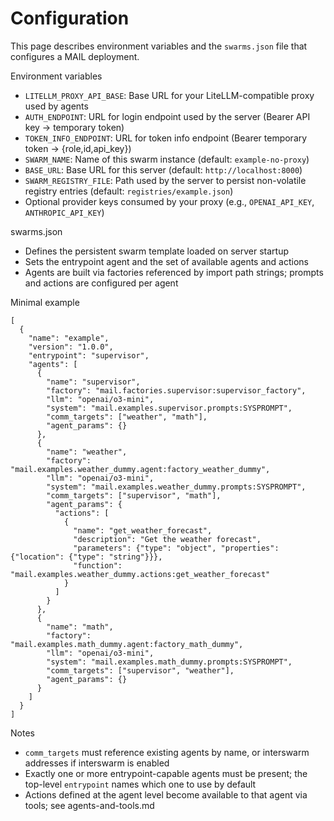 # Configuration

This page describes environment variables and the `swarms.json` file that configures a MAIL deployment.

Environment variables
- `LITELLM_PROXY_API_BASE`: Base URL for your LiteLLM-compatible proxy used by agents
- `AUTH_ENDPOINT`: URL for login endpoint used by the server (Bearer API key -> temporary token)
- `TOKEN_INFO_ENDPOINT`: URL for token info endpoint (Bearer temporary token -> {role,id,api_key})
- `SWARM_NAME`: Name of this swarm instance (default: `example-no-proxy`)
- `BASE_URL`: Base URL for this server (default: `http://localhost:8000`)
- `SWARM_REGISTRY_FILE`: Path used by the server to persist non-volatile registry entries (default: `registries/example.json`)
- Optional provider keys consumed by your proxy (e.g., `OPENAI_API_KEY`, `ANTHROPIC_API_KEY`)

swarms.json
- Defines the persistent swarm template loaded on server startup
- Sets the entrypoint agent and the set of available agents and actions
- Agents are built via factories referenced by import path strings; prompts and actions are configured per agent

Minimal example
```
[
  {
    "name": "example",
    "version": "1.0.0",
    "entrypoint": "supervisor",
    "agents": [
      {
        "name": "supervisor",
        "factory": "mail.factories.supervisor:supervisor_factory",
        "llm": "openai/o3-mini",
        "system": "mail.examples.supervisor.prompts:SYSPROMPT",
        "comm_targets": ["weather", "math"],
        "agent_params": {}
      },
      {
        "name": "weather",
        "factory": "mail.examples.weather_dummy.agent:factory_weather_dummy",
        "llm": "openai/o3-mini",
        "system": "mail.examples.weather_dummy.prompts:SYSPROMPT",
        "comm_targets": ["supervisor", "math"],
        "agent_params": {
          "actions": [
            {
              "name": "get_weather_forecast",
              "description": "Get the weather forecast",
              "parameters": {"type": "object", "properties": {"location": {"type": "string"}}},
              "function": "mail.examples.weather_dummy.actions:get_weather_forecast"
            }
          ]
        }
      },
      {
        "name": "math",
        "factory": "mail.examples.math_dummy.agent:factory_math_dummy",
        "llm": "openai/o3-mini",
        "system": "mail.examples.math_dummy.prompts:SYSPROMPT",
        "comm_targets": ["supervisor", "weather"],
        "agent_params": {}
      }
    ]
  }
]
```

Notes
- `comm_targets` must reference existing agents by name, or interswarm addresses if interswarm is enabled
- Exactly one or more entrypoint-capable agents must be present; the top-level `entrypoint` names which one to use by default
- Actions defined at the agent level become available to that agent via tools; see agents-and-tools.md

